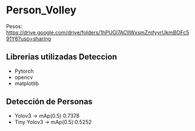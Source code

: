 # Person_Volley

Pesos: https://drive.google.com/drive/folders/1hPUGl7ACIlWxsmZmfyyrUkmBOFc591Y6?usp=sharing


## Librerias utilizadas Deteccion
- Pytorch
- opencv
- matplotlib


## Detección de Personas

* Yolov3 -> mAp(0.5) 0.7378
* Tiny Yolov3 -> mAp(0.5):0.5252
